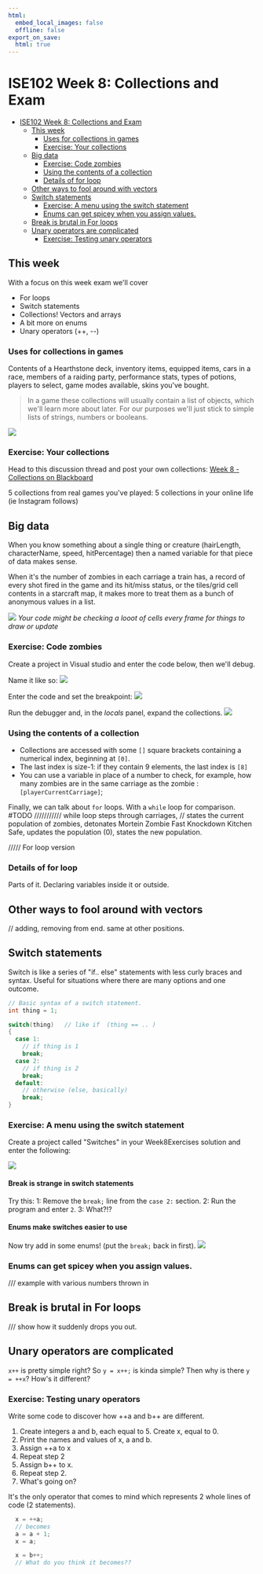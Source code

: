 ```yaml
---
html:
  embed_local_images: false
  offline: false
export_on_save:
  html: true
---
```

# ISE102 Week 8: Collections and Exam

<!-- @import "[TOC]" {cmd="toc" depthFrom=1 depthTo=3 orderedList=false} -->

<!-- code_chunk_output -->

- [ISE102 Week 8: Collections and Exam](#ise102-week-8-collections-and-exam)
  - [This week](#this-week)
    - [Uses for collections in games](#uses-for-collections-in-games)
    - [Exercise: Your collections](#exercise-your-collections)
  - [Big data](#big-data)
    - [Exercise: Code zombies](#exercise-code-zombies)
    - [Using the contents of a collection](#using-the-contents-of-a-collection)
    - [Details of for loop](#details-of-for-loop)
  - [Other ways to fool around with vectors](#other-ways-to-fool-around-with-vectors)
  - [Switch statements](#switch-statements)
    - [Exercise: A menu using the switch statement](#exercise-a-menu-using-the-switch-statement)
    - [Enums can get spicey when you assign values.](#enums-can-get-spicey-when-you-assign-values)
  - [Break is brutal in For loops](#break-is-brutal-in-for-loops)
  - [Unary operators are complicated](#unary-operators-are-complicated)
    - [Exercise: Testing unary operators](#exercise-testing-unary-operators)

<!-- /code_chunk_output -->

## This week

With a focus on this week exam we'll cover
- For loops
- Switch statements
- Collections! Vectors and arrays
- A bit more on enums
- Unary operators (++, --)

### Uses for collections in games

Contents of a Hearthstone deck, inventory items, equipped items, cars in a race, members of a raiding party, performance stats, types of potions, players to select, game modes available, skins you've bought.

> In a game these collections will usually contain a list of objects, which we'll learn more about later. For our purposes we'll just stick to simple lists of strings, numbers or booleans.

![](assets/week8/smash_player_select.jpg)


### Exercise: Your collections

Head to this discussion thread and post your own collections:
[Week 8 - Collections on Blackboard](https://laureate-au.blackboard.com/webapps/discussionboard/do/message?action=list_messages&course_id=_76681_1&nav=discussion_board_entry&conf_id=_114402_1&forum_id=_728750_1&message_id=_1856292_1)

5 collections from real games you've played:
5 collections in your online life (ie Instagram follows)

## Big data

When you know something about a single thing or creature (hairLength, characterName, speed, hitPercentage) then a named variable for that piece of data makes sense. 

When it's the number of zombies in each carriage a train has, a record of every shot fired in the game and its hit/miss status, or the tiles/grid cell contents in a starcraft map, it makes more to treat them as a bunch of anonymous values in a list.

![](assets/week8/tiles_map_sc2.jpg)
_Your code might be checking a looot of cells every frame for things to draw or update_

### Exercise: Code zombies

Create a project in Visual studio and enter the code below, then we'll debug.

Name it like so:
![](assets/week8/project_defining_zombie_population.png)

Enter the code and set the breakpoint:
![](assets/week8/code_defining_collections_carriageZombies.png)

Run the debugger and, in the _locals_ panel,  expand the collections.
![](assets/week8/debugger_locals_carriageZombies.png)

### Using the contents of a collection

- Collections are accessed with some `[]` square brackets containing a numerical index, beginning at `[0]`.
- The last index is size-1: if they contain 9 elements, the last index is `[8]`
- You can use a variable in place of a number to check, for example, how many zombies are in the same carriage as the zombie : `[playerCurrentCarriage]`;

Finally, we can talk about `for` loops. With a `while` loop for comparison.
#TODO
/////////// while loop steps through carriages, 
// states the current population of zombies, detonates Mortein Zombie Fast Knockdown Kitchen Safe, updates the population (0), states the new population.

///// For loop version

### Details of for loop
Parts of it. Declaring variables inside it or outside. 

## Other ways to fool around with vectors

// adding, removing from end. same at other positions.

## Switch statements

Switch is like a series of "if.. else" statements with less curly braces and syntax. Useful for situations where there are many options and one outcome.

```cpp
// Basic syntax of a switch statement.
int thing = 1;

switch(thing)   // like if  (thing == .. )
{
  case 1:
    // if thing is 1
    break;
  case 2:
    // if thing is 2
    break;
  default:
    // otherwise (else, basically)
    break;
}
```

### Exercise: A menu using the switch statement
Create a project called "Switches" in your Week8Exercises solution and enter the following:

![](assets/week8/code_switches_menu.png)

#### Break is strange in switch statements

Try this:
1: Remove the `break;` line from the `case 2:` section.
2: Run the program and enter `2`.
3: What?!?

#### Enums make switches easier to use

Now try add in some enums! (put the `break;` back in first).
![](assets/week8/code_switches_enums.png)

### Enums can get spicey when you assign values.

/// example with various  numbers thrown in

## Break is brutal in For loops

/// show how it suddenly drops you out.

## Unary operators are complicated

`x++` is pretty simple right? 
So `y = x++;` is kinda simple?
Then why is there `y = ++x`? How's it different?

### Exercise: Testing unary operators

Write some code to discover how ++a and b++ are different.
1. Create integers a and b, each equal to 5. Create x, equal to 0.
2. Print the names and values of x, a and b.
2. Assign ++a to x
3. Repeat step 2
4. Assign b++ to x. 
5. Repeat step 2.
6. What's going on?

It's the only operator that comes to mind which represents 2 whole lines of code (2 statements).
```cpp 
  x = ++a;
  // becomes
  a = a + 1;
  x = a;

  x = b++;
  // What do you think it becomes??
```